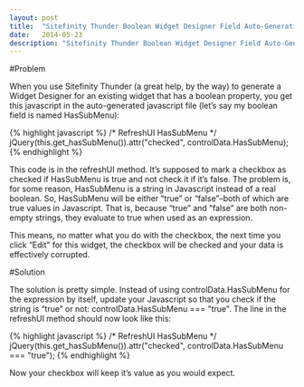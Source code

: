 ```yaml
---
layout: post
title:  "Sitefinity Thunder Boolean Widget Designer Field Auto-Generation is Flawed"
date:   2014-05-23
description: "Sitefinity Thunder Boolean Widget Designer Field Auto-Generation is Flawed"
---
```


#Problem

When you use Sitefinity Thunder (a great help, by the way) to generate a Widget Designer for an existing widget that has a boolean property, you get this javascript in the auto-generated javascript file (let’s say my boolean field is named HasSubMenu):

{% highlight javascript %}
/* RefreshUI HasSubMenu */
jQuery(this.get_hasSubMenu()).attr("checked", controlData.HasSubMenu);
{% endhighlight %}

This code is in the refreshUI method.  It’s supposed to mark a checkbox as checked if HasSubMenu is true and not check it if it’s false.  The problem is, for some reason, HasSubMenu is a string in Javascript instead of a real boolean. So, HasSubMenu will be either “true” or “false”–both of which are true values in Javascript.  That is, because “true” and “false” are both non-empty strings, they evaluate to true when used as an expression.

This means, no matter what you do with the checkbox, the next time you click “Edit” for this widget, the checkbox will be checked and your data is effectively corrupted.

#Solution

The solution is pretty simple.  Instead of using controlData.HasSubMenu for the expression by itself, update your Javascript so that you check if the string is “true” or not: controlData.HasSubMenu === "true".  The line in the refreshUI method should now look like this:

{% highlight javascript %}
/* RefreshUI HasSubMenu */
jQuery(this.get_hasSubMenu()).attr("checked", controlData.HasSubMenu === "true");
{% endhighlight %}

Now your checkbox will keep it’s value as you would expect.
